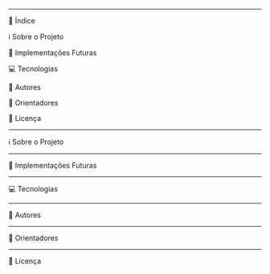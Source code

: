 

<hr>

📌 Índice

ℹ Sobre o Projeto

🚀 Implementações Futuras

💻 Tecnologias

👤 Autores

🤝 Orientadores

📜 Licença

<hr>

ℹ Sobre o Projeto

<hr>

🚀 Implementações Futuras

<hr>

💻 Tecnologias

<hr>

👤 Autores

<hr>

🤝 Orientadores

<hr>

📜 Licença

